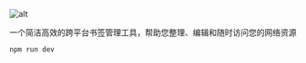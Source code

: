![alt](https://cdn.jsdmirror.com/gh/ljh-coder/resource-cdn/images/readme_bookmarks_logo.png)

一个简洁高效的跨平台书签管理工具，帮助您整理、编辑和随时访问您的网络资源

```shell
npm run dev
```

